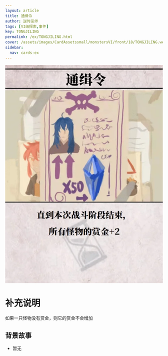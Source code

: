 ```yaml
---
layout: article
title: 通缉令
author: 逆时巫师
tags: [VI级探索,事件]
key: TONGJILING
permalink: /ex/TONGJILING.html
cover: /assets/images/CardAssetssmall/monstersVI/front/18/TONGJILING.webp
sidebar:
  nav: cards-ex
---
```

![](/assets/images/CardAssets/monstersVI/front/18/TONGJILING.webp)

# 补充说明
如果一只怪物没有赏金，则它的赏金不会增加


## 背景故事
* 暂无